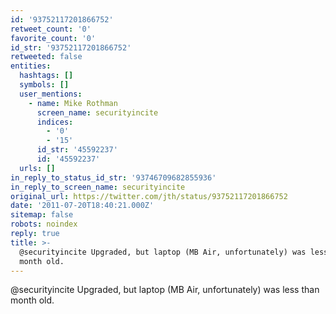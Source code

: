 ```yaml
---
id: '93752117201866752'
retweet_count: '0'
favorite_count: '0'
id_str: '93752117201866752'
retweeted: false
entities:
  hashtags: []
  symbols: []
  user_mentions:
    - name: Mike Rothman
      screen_name: securityincite
      indices:
        - '0'
        - '15'
      id_str: '45592237'
      id: '45592237'
  urls: []
in_reply_to_status_id_str: '93746709682855936'
in_reply_to_screen_name: securityincite
original_url: https://twitter.com/jth/status/93752117201866752
date: '2011-07-20T18:40:21.000Z'
sitemap: false
robots: noindex
reply: true
title: >-
  @securityincite Upgraded, but laptop (MB Air, unfortunately) was less than
  month old.
---
```


@securityincite Upgraded, but laptop (MB Air, unfortunately) was less than month old.